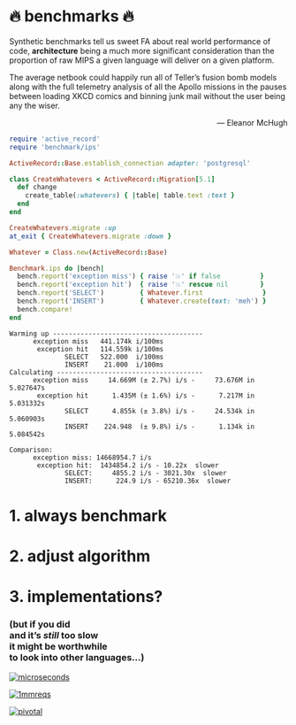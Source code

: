 # 🔥 benchmarks 🔥

<p class="quote"><span class="fragment">Synthetic benchmarks tell us sweet FA about real world performance of code,</span>
<span class="fragment" style="font-weight: bold">architecture</span>
<span class="fragment">being a much more significant consideration than the proportion of raw MIPS a given language will deliver on a given platform.</span></p>

<p class="quote"><span class="fragment">The average netbook could happily run all of Teller’s fusion bomb models</span>
<span class="fragment">along with the full telemetry analysis of all the Apollo missions</span>
<span class="fragment">in the pauses between loading XKCD comics</span>
<span class="fragment">and binning junk mail</span>
<span class="fragment">without the user being any the wiser.</span></p>

<p class="quote" style="text-align: right">— Eleanor McHugh</p>


```ruby
require 'active_record'
require 'benchmark/ips'

ActiveRecord::Base.establish_connection adapter: 'postgresql'
```

```ruby
class CreateWhatevers < ActiveRecord::Migration[5.1]
  def change
    create_table(:whatevers) { |table| table.text :text }
  end
end

CreateWhatevers.migrate :up
at_exit { CreateWhatevers.migrate :down }
```
<!-- .element: class="fragment" -->

```ruby
Whatever = Class.new(ActiveRecord::Base)

Benchmark.ips do |bench|
  bench.report('exception miss') { raise '💥' if false          }
  bench.report('exception hit')  { raise '💥' rescue nil        }
  bench.report('SELECT')         { Whatever.first               }
  bench.report('INSERT')         { Whatever.create(text: 'meh') }
  bench.compare!
end
```
<!-- .element: class="fragment" -->


```nohighlight
Warming up --------------------------------------
      exception miss   441.174k i/100ms
       exception hit   114.559k i/100ms
              SELECT   522.000  i/100ms
              INSERT    21.000  i/100ms
Calculating -------------------------------------
      exception miss     14.669M (± 2.7%) i/s -     73.676M in   5.027647s
       exception hit      1.435M (± 1.6%) i/s -      7.217M in   5.031332s
              SELECT      4.855k (± 3.8%) i/s -     24.534k in   5.060903s
              INSERT    224.948  (± 9.8%) i/s -      1.134k in   5.084542s

Comparison:
      exception miss: 14668954.7 i/s
       exception hit:  1434854.2 i/s - 10.22x  slower
              SELECT:     4855.2 i/s - 3021.30x  slower
              INSERT:      224.9 i/s - 65210.36x  slower
```


# 1. always benchmark
# 2. adjust algorithm
<!-- .element: class="fragment" -->
# 3. implementations?
<!-- .element: class="fragment" -->
### <span class="fragment">(but if you did</span><br /><span class="fragment">and it’s _still_ too slow</span><br /><span class="fragment">it might be worthwhile<br />to look into other languages…)</span>


[![microseconds](img/microseconds.png)](https://twitter.com/rob_pike/status/878412416127606784)


[![1mmreqs](img/1mmreqs.png)](https://twitter.com/elorest/status/873785627170308096)


[![pivotal](img/pivotal.png)](https://twitter.com/jamie_gaskins/status/722431992218984449)
